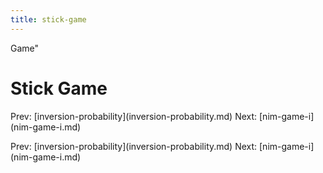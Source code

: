 ```yaml
---
title: stick-game
---
```


Game\"

# Stick Game

Prev:
\[inversion-probability](inversion-probability.md)
Next: \[nim-game-i](nim-game-i.md)

Prev:
\[inversion-probability](inversion-probability.md)
Next: \[nim-game-i](nim-game-i.md)
